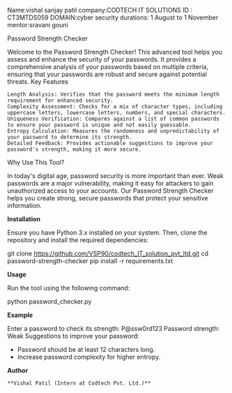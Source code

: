 Name:vishal sanjay patil
company:CODTECH IT SOLUTIONS 
ID : CT3MTDS059
DOMAIN:cyber security
durations: 1 August to 1 November 
mentor:sravani gouni



Password Strength Checker

Welcome to the Password Strength Checker! This advanced tool helps you assess and enhance the security of your passwords. It provides a comprehensive analysis of your passwords based on multiple criteria, ensuring that your passwords are robust and secure against potential threats.
Key Features

    Length Analysis: Verifies that the password meets the minimum length requirement for enhanced security.
    Complexity Assessment: Checks for a mix of character types, including uppercase letters, lowercase letters, numbers, and special characters.
    Uniqueness Verification: Compares against a list of common passwords to ensure your password is unique and not easily guessable.
    Entropy Calculation: Measures the randomness and unpredictability of your password to determine its strength.
    Detailed Feedback: Provides actionable suggestions to improve your password's strength, making it more secure.

Why Use This Tool?

In today's digital age, password security is more important than ever. Weak passwords are a major vulnerability, making it easy for attackers to gain unauthorized access to your accounts. Our Password Strength Checker helps you create strong, secure passwords that protect your sensitive information.


**Installation**

Ensure you have Python 3.x installed on your system. Then, clone the repository and install the required dependencies:

git clone https://github.com/VSP90/codtech_IT_solution_pvt_ltd.git
cd password-strength-checker
pip install -r requirements.txt

**Usage**

Run the tool using the following command:

python password_checker.py


**Example**

Enter a password to check its strength: P@ssw0rd123
Password strength: Weak
Suggestions to improve your password:
 - Password should be at least 12 characters long.
 - Increase password complexity for higher entropy.

**Author**

    **Vishal Patil (Intern at Codtech Pvt. Ltd.)**
